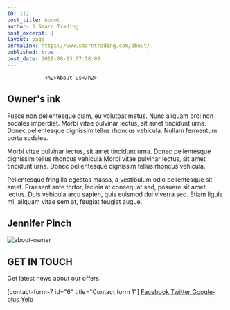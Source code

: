 ```yaml
---
ID: 112
post_title: About
author: S.Smarn Trading
post_excerpt: |
layout: page
permalink: https://www.smarntrading.com/about/
published: true
post_date: 2018-08-13 07:18:08
---
```


				<h2>About Us</h2>
<h2>Owner's ink</h2>
Fusce non pellentesque diam, eu volutpat metus. Nunc aliquam orci non sodales imperdiet. Morbi vitae pulvinar lectus, sit amet tincidunt urna. Donec pellentesque dignissim tellus rhoncus vehicula. Nullam fermentum porta sodales.

Morbi vitae pulvinar lectus, sit amet tincidunt urna. Donec pellentesque dignissim tellus rhoncus vehicula.Morbi vitae pulvinar lectus, sit amet tincidunt urna. Donec pellentesque dignissim tellus rhoncus vehicula.&nbsp;

Pellentesque fringilla egestas massa, a vestibulum odio pellentesque sit amet. Praesent ante tortor, lacinia at consequat sed, posuere sit amet lectus. Duis vehicula arcu sapien, quis euismod dui viverra sed. Etiam ligula mi, aliquam vitae sem at, feugiat feugiat augue.
<h2>Jennifer Pinch</h2>
<img src="https://wpzita.com/zitademo/beauty-shop/wp-content/uploads/sites/18/elementor/thumbs/about-owner-nujvecajo9x85dyw4o3ip7xovch290ysv016fs82j8.jpg" title="about-owner" alt="about-owner">
<h2>GET IN TOUCH</h2>
Get latest news about our offers.

[contact-form-7 id="6" title="Contact form 1"]
<a href="" target="_blank" rel="noopener noreferrer">
Facebook
</a>
<a href="" target="_blank" rel="noopener noreferrer">
Twitter
</a>
<a href="" target="_blank" rel="noopener noreferrer">
Google-plus
</a>
<a href="" target="_blank" rel="noopener noreferrer">
Yelp
</a>